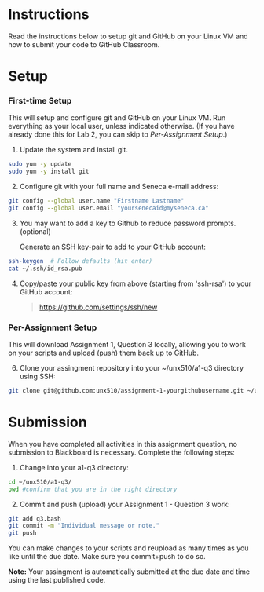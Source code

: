 # Instructions
Read the instructions below to setup git and GitHub on your Linux VM and how to submit your code to GitHub Classroom.

# Setup
### First-time Setup
This will setup and configure git and GitHub on your Linux VM. Run everything as your local user, unless indicated otherwise. (If you have already done this for Lab 2, you can skip to *Per-Assignment Setup*.)

1. Update the system and install git.
```bash
sudo yum -y update
sudo yum -y install git
```

2. Configure git with your full name and Seneca e-mail address:
```bash
git config --global user.name "Firstname Lastname"
git config --global user.email "yoursenecaid@myseneca.ca"
```
3. You may want to add a key to Github to reduce password prompts. (optional) 

    Generate an SSH key-pair to add to your GitHub account:
```bash
ssh-keygen  # Follow defaults (hit enter)
cat ~/.ssh/id_rsa.pub
```
4. Copy/paste your public key from above (starting from 'ssh-rsa') to your GitHub account:
    > https://github.com/settings/ssh/new


### Per-Assignment Setup
This will download Assignment 1, Question 3 locally, allowing you to work on your scripts and upload (push) them back up to GitHub.

6. Clone your assingment repository into your ~/unx510/a1-q3 directory using SSH:
```bash
git clone git@github.com:unx510/assignment-1-yourgithubusername.git ~/unx510/a1-q3/
```

# Submission
When you have completed all activities in this assignment question, no submission to Blackboard is necessary. Complete the following steps:

1. Change into your a1-q3 directory:
```bash
cd ~/unx510/a1-q3/
pwd #confirm that you are in the right directory
```

2. Commit and push (upload) your Assignment 1 - Question 3 work:
```bash
git add q3.bash
git commit -m "Individual message or note."
git push
```

You can make changes to your scripts and reupload as many times as you like until the due date. Make sure you commit+push to do so.

**Note:** Your assingment is automatically submitted at the due date and time using the last published code.
